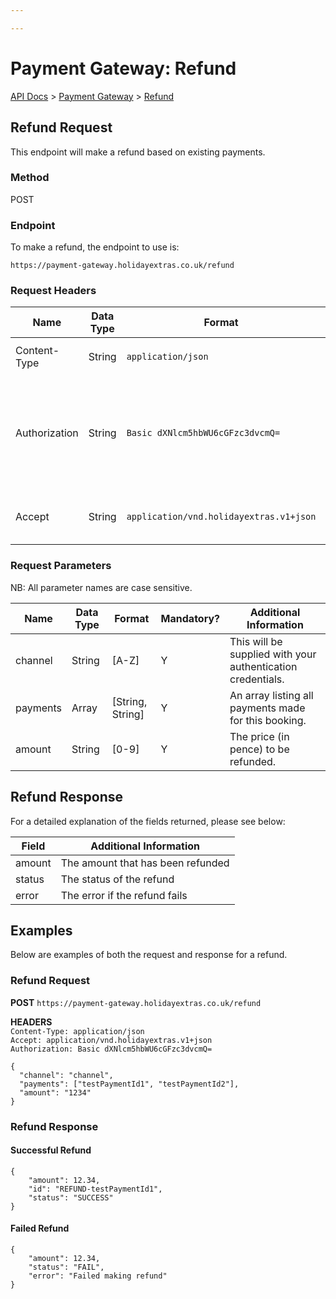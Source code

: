 ```yaml
---

---
```


# Payment Gateway: Refund

[API Docs](/) > [Payment Gateway](/payment-gateway/) > [Refund](refund)

## Refund Request

This endpoint will make a refund based on existing payments.

### Method

POST

### Endpoint

To make a refund, the endpoint to use is:

```
https://payment-gateway.holidayextras.co.uk/refund
```

### Request Headers

| Name  | Data Type | Format | Mandatory? | Additional Information |
| ----  | --------- | ------ | ---------- | ---------------------- |
| Content-Type | String | `application/json` | Y | This should always be `application/json` |
| Authorization   | String | `Basic dXNlcm5hbWU6cGFzc3dvcmQ=` | Y | Base64 encoded string for the `username:password` credentials which will be created and provided to you. This header is required with every request.|
| Accept | String | `application/vnd.holidayextras.v1+json` | N | To use a different version please provide a different value. |

### Request Parameters

NB: All parameter names are case sensitive.

 | Name  | Data Type | Format | Mandatory? | Additional Information |
 | ----  | --------- | ------ | ---------- | ---------------------- |
 | channel | String | [A-Z] | Y | This will be supplied with your authentication credentials. |
 | payments | Array | [String, String] | Y | An array listing all payments made for this booking. |
 | amount | String | [0-9] | Y | The price (in pence) to be refunded. |

## Refund Response

For a detailed explanation of the fields returned, please see below:

 | Field | Additional Information |
 | ----- | ---------------------- |
 | amount | The amount that has been refunded |
 | status | The status of the refund |
 | error | The error if the refund fails |

## Examples

Below are examples of both the request and response for a refund.

### Refund Request

**POST**  `https://payment-gateway.holidayextras.co.uk/refund`

**HEADERS** <br />
`Content-Type: application/json` <br />
`Accept: application/vnd.holidayextras.v1+json` <br />
`Authorization: Basic dXNlcm5hbWU6cGFzc3dvcmQ=`

```
{
  "channel": "channel",
  "payments": ["testPaymentId1", "testPaymentId2"],
  "amount": "1234"
}
```

### Refund Response

#### Successful Refund
```
{
    "amount": 12.34,
    "id": "REFUND-testPaymentId1",
    "status": "SUCCESS"
}
```

#### Failed Refund

```
{
    "amount": 12.34,
    "status": "FAIL",
    "error": "Failed making refund"
}
```
